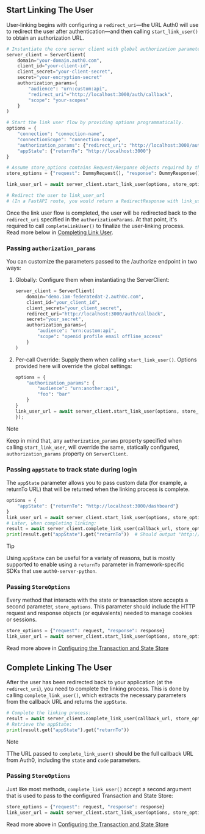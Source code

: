 ## Start Linking The User

User‑linking begins with configuring a `redirect_uri`—the URL Auth0 will use to redirect the user after authentication—and then calling `start_link_user()` to obtain an authorization URL.

```python
# Instantiate the core server client with global authorization parameters.
server_client = ServerClient(
    domain="your-domain.auth0.com",
    client_id="your-client-id",
    client_secret="your-client-secret",
    secret="your-encryption-secret"
    authorization_params={
        "audience": "urn:custom:api",
        "redirect_uri"="http://localhost:3000/auth/callback",
        "scope": "your-scopes"
    }
)

# Start the link user flow by providing options programmatically.
options = {
    "connection": "connection-name",
    "connectionScope": "connection-scope",
    "authorization_params": {"redirect_uri": "http://localhost:3000/auth/callback"},
    "appState": {"returnTo": "http://localhost:3000"}
}

# Assume store_options contains Request/Response objects required by the state store.
store_options = {"request": DummyRequest(), "response": DummyResponse()}

link_user_url = await server_client.start_link_user(options, store_options=store_options)

# Redirect the user to link_user_url
# (In a FastAPI route, you would return a RedirectResponse with link_user_url)

```

Once the link user flow is completed, the user will be redirected back to the `redirect_uri` specified in the `authorizationParams`. At that point, it's required to call `completeLinkUser()` to finalize the user-linking process. Read more below in [Completing Link User](#completing-link-user).

### Passing `authorization_params`

You can customize the parameters passed to the /authorize endpoint in two ways:

1. Globally:
    Configure them when instantiating the ServerClient:
    ```python
    server_client = ServerClient(
        domain="demo.iam-federatedat-2.auth0c.com",
        client_id="your_client_id",
        client_secret="your_client_secret",
        redirect_uri="http://localhost:3000/auth/callback",
        secret="your_secret",
        authorization_params={
            "audience": "urn:custom:api",
            "scope": "openid profile email offline_access"
        }
    )
    ```

2. Per-call Override:
    Supply them when calling `start_link_user()`. Options provided here will override the global settings:


    ```python
    options = {
        "authorization_params": {
            "audience": "urn:another:api",
            "foo": "bar"
        }
    }
    link_user_url = await server_client.start_link_user(options, store_options=store_options)
    });
    ```
> [!NOTE]
> Keep in mind that, any `authorization_params` property specified when calling `start_link_user`, will override the same, statically configured, `authorization_params` property on `ServerClient`.


### Passing `appState` to track state during login

The `appState` parameter allows you to pass custom data (for example, a returnTo URL) that will be returned when the linking process is complete.

```python
options = {
    "appState": {"returnTo": "http://localhost:3000/dashboard"}
}
link_user_url = await server_client.start_link_user(options, store_options=store_options)
# Later, when completing linking:
result = await server_client.complete_link_user(callback_url, store_options=store_options)
print(result.get("appState").get("returnTo"))  # Should output "http://localhost:3000/dashboard"

```

> [!TIP]
> Using `appState` can be useful for a variaty of reasons, but is mostly supported to enable using a `returnTo` parameter in framework-specific SDKs that use `auth0-server-python`.

### Passing `StoreOptions`
Every method that interacts with the state or transaction store accepts a second parameter, `store_options`. This parameter should include the HTTP request and response objects (or equivalents) needed to manage cookies or sessions.

```python
store_options = {"request": request, "response": response}
link_user_url = await server_client.start_link_user(options, store_options=store_options)

```

Read more above in [Configuring the Transaction and State Store](#configuring-the-transaction-and-state-store)

## Complete Linking The User

After the user has been redirected back to your application (at the` redirect_uri`), you need to complete the linking process. This is done by calling `complete_link_user()`, which extracts the necessary parameters from the callback URL and returns the `appState`.

```python
# Complete the linking process:
result = await server_client.complete_link_user(callback_url, store_options=store_options)
# Retrieve the appState:
print(result.get("appState").get("returnTo"))
```

> [!NOTE]
> TThe URL passed to `complete_link_user()` should be the full callback URL from Auth0, including the `state` and `code` parameters.


### Passing `StoreOptions`

Just like most methods, `complete_link_user()` accept a second argument that is used to pass to the configured Transaction and State Store:

```python
store_options = {"request": request, "response": response}
link_user_url = await server_client.start_link_user(options, store_options=store_options)
```

Read more above in [Configuring the Transaction and State Store](#configuring-the-transaction-and-state-store)
